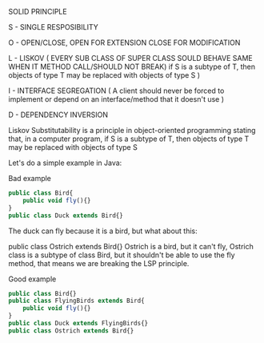 SOLID PRINCIPLE

S - SINGLE RESPOSIBILITY 

O - OPEN/CLOSE, OPEN FOR EXTENSION CLOSE FOR MODIFICATION

L - LISKOV ( EVERY SUB CLASS OF SUPER CLASS SOULD BEHAVE SAME WHEN IT METHOD CALL/SHOULD NOT BREAK)
if S is a subtype of T, then objects of type T may be replaced with objects of type S )

I - INTERFACE SEGREGATION ( A client should never be forced to implement or depend on an interface/method that it doesn't use )

D - DEPENDENCY INVERSION





Liskov Substitutability is a principle in object-oriented programming stating that, in a computer program, if S is a subtype of T, then objects of type T may be replaced with objects of type S

Let's do a simple example in Java:

Bad example
```Javascript
public class Bird{
    public void fly(){}
}
public class Duck extends Bird{}
```

The duck can fly because it is a bird, but what about this:

public class Ostrich extends Bird{}
Ostrich is a bird, but it can't fly, Ostrich class is a subtype of class Bird, but it shouldn't be able to use the fly method, that means we are breaking the LSP principle.

Good example
```Javascript
public class Bird{}
public class FlyingBirds extends Bird{
    public void fly(){}
}
public class Duck extends FlyingBirds{}
public class Ostrich extends Bird{} 
```
